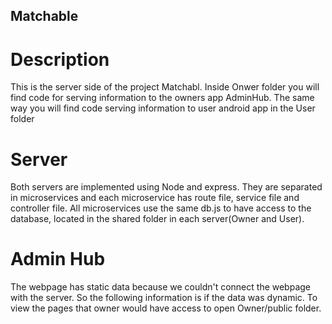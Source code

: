 ## Matchable

# Description
This is the server side of the project Matchabl. 
Inside Onwer folder you will find code for serving information to the owners app AdminHub. The same way you will find code serving information to user android app in the User folder

# Server
Both servers are implemented using Node and express. They are separated in microservices and each microservice has route file, service file and controller file. 
All microservices use the same db.js to have access to the database, located in the shared folder in each server(Owner and User).

# Admin Hub
The webpage has static data because we couldn't connect the webpage with the server. So the following information is if the data was dynamic. To view the pages that owner would have access to open
Owner/public folder.
